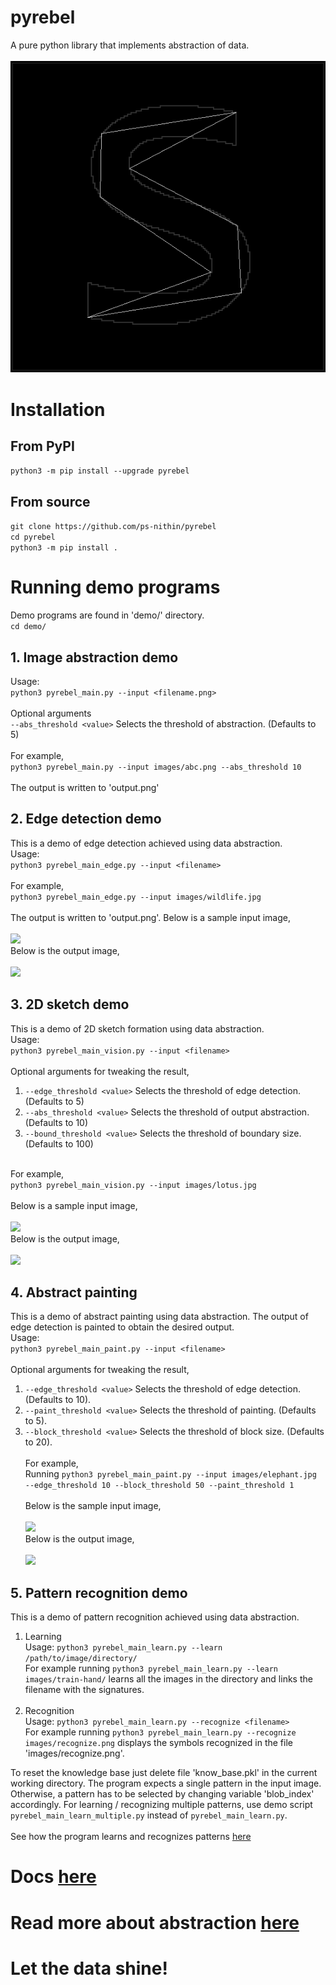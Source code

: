# pyrebel
A pure python library that implements abstraction of data.<br><br>
<img src="https://github.com/ps-nithin/pyrebel/raw/f5319cf6d9fbc6c678f3a1038af09c5b84fa97ca/images/animation.gif"></img>

# Installation
## From PyPI
```python3 -m pip install --upgrade pyrebel```
## From source
```git clone https://github.com/ps-nithin/pyrebel```<br>
```cd pyrebel```<br>
```python3 -m pip install .```<br>

# Running demo programs
Demo programs are found in 'demo/' directory.<br>
```cd demo/```

## 1. Image abstraction demo
Usage:<br>
```python3 pyrebel_main.py --input <filename.png>```<br><br>
Optional arguments<br>
```--abs_threshold <value>``` Selects the threshold of abstraction. (Defaults to 5)<br><br>
For example,<br>
```python3 pyrebel_main.py --input images/abc.png --abs_threshold 10```<br><br>
The output is written to 'output.png'

## 2. Edge detection demo
This is a demo of edge detection achieved using data abstraction.<br>
Usage:<br>
```python3 pyrebel_main_edge.py --input <filename>```<br><br>
For example,<br>
   ```python3 pyrebel_main_edge.py --input images/wildlife.jpg```<br><br>
   The output is written to 'output.png'.
   Below is a sample input image,<br><br>
   <img src="https://github.com/ps-nithin/pyrebel/raw/c3ee0182aa5646a834d1e8c1f18c30d5bacd378d/images/small_wildlife.jpg"></img><br>Below is the output image,<br><br><img src="https://github.com/ps-nithin/pyrebel/raw/223e442aa8cdc34972f5c37d7a91240f725b7beb/images/output_wildlife.png"></img>

## 3. 2D sketch demo
This is a demo of 2D sketch formation using data abstraction.<br>
Usage:<br>
```python3 pyrebel_main_vision.py --input <filename>```<br><br>
Optional arguments for tweaking the result,<br>
   1. ```--edge_threshold <value>``` Selects the threshold of edge detection.(Defaults to 5)
   2. ```--abs_threshold <value>``` Selects the threshold of output abstraction. (Defaults to 10)
   3. ```--bound_threshold <value>``` Selects the threshold of boundary size. (Defaults to 100)<br><br>

For example,<br>
```python3 pyrebel_main_vision.py --input images/lotus.jpg```<br><br>
Below is a sample input image,<br><br>
<img src="https://github.com/ps-nithin/pyrebel/raw/0ffc49de07c814862d26468ccf95e34a3afba50b/images/small_lotus.jpg"></img><br>Below is the output image,<br><br><img src="https://github.com/ps-nithin/pyrebel/raw/25212f87e81954a884a80386bea1bb46e931cfe6/images/output_lotus.png"></img>
## 4. Abstract painting 
This is a demo of abstract painting using data abstraction. The output of edge detection is painted to obtain the desired output.<br>
Usage:<br>
```python3 pyrebel_main_paint.py --input <filename>```<br><br>
Optional arguments for tweaking the result,<br>
   1. ```--edge_threshold <value>``` Selects the threshold of edge detection. (Defaults to 10).
   2. ```--paint_threshold <value>``` Selects the threshold of painting. (Defaults to 5).
   3. ```--block_threshold <value>``` Selects the threshold of block size. (Defaults to 20).<br><br>
For example,<br>
Running ```python3 pyrebel_main_paint.py --input images/elephant.jpg --edge_threshold 10 --block_threshold 50 --paint_threshold 1```<br><br>
Below is the sample input image,<br><br>
<img src="https://github.com/ps-nithin/pyrebel/raw/4ad41676cdc3dde417e0bcc1cedad2b597f57fba/images/small_elephant.jpg"></img><br>Below is the output image,<br><br><img src="https://github.com/ps-nithin/pyrebel/raw/0b2e226a716097ad0839bfdd0d097dcad3b09633/images/output_elephant2.png"></img>

## 5. Pattern recognition demo
This is a demo of pattern recognition achieved using data abstraction.<br>
1. Learning<br>
   Usage: ```python3 pyrebel_main_learn.py --learn /path/to/image/directory/```<br>
   For example running
   ```python3 pyrebel_main_learn.py --learn images/train-hand/``` learns all the images in the directory and links the filename with the signatures.<br><br>
3. Recognition<br>
   Usage: ```python3 pyrebel_main_learn.py --recognize <filename>```<br>
   For example running
   ```python3 pyrebel_main_learn.py --recognize images/recognize.png``` displays the symbols recognized in the file 'images/recognize.png'.
   
To reset the knowledge base just delete file 'know_base.pkl' in the current working directory. The program expects a single pattern in the input image. Otherwise, a pattern has to be selected by changing variable 'blob_index' accordingly. For learning / recognizing multiple patterns, use demo script `pyrebel_main_learn_multiple.py` instead of `pyrebel_main_learn.py`.<br><br>
See how the program learns and recognizes patterns <a href="docs/sign.MD">here</a><br>

# Docs <a href="https://github.com/ps-nithin/pyrebel/blob/main/docs/DOCS.md">here</a>
# Read more about abstraction <a href="https://github.com/ps-nithin/pyrebel/blob/main/docs/intro-r2.pdf">here</a>
# Let the data shine!
